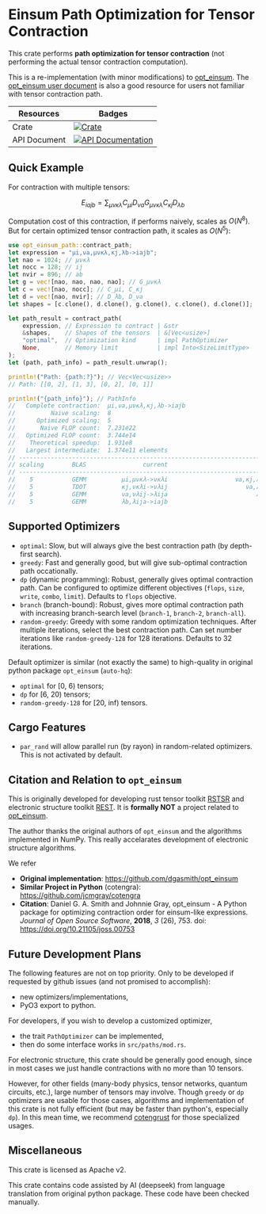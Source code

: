 # Einsum Path Optimization for Tensor Contraction

This crate performs **path optimization for tensor contraction** (not performing the actual tensor contraction computation).

This is a re-implementation (with minor modifications) to [opt_einsum](https://github.com/dgasmith/opt_einsum). The [opt_einsum user document](https://dgasmith.github.io/opt_einsum) is also a good resource for users not familiar with tensor contraction path. 

| Resources | Badges |
|--|--|
| Crate | [![Crate](https://img.shields.io/crates/v/opt-einsum-path.svg)](https://crates.io/crates/opt-einsum-path) |
| API Document | [![API Documentation](https://docs.rs/opt-einsum-path/badge.svg)](https://docs.rs/opt-einsum-path) |

## Quick Example

For contraction with multiple tensors:

$$
E_{iajb} = \sum_{\mu \nu \kappa \lambda} C_{\mu i} D_{\nu a} G_{\mu \nu \kappa \lambda} C_{\kappa j} D_{\lambda b}
$$

Computation cost of this contraction, if performs naively, scales as $O(N^8)$. But for certain optimized tensor contraction path, it scales as $O(N^5)$:

```rust
use opt_einsum_path::contract_path;
let expression = "μi,νa,μνκλ,κj,λb->iajb";
let nao = 1024; // μνκλ
let nocc = 128; // ij
let nvir = 896; // ab
let g = vec![nao, nao, nao, nao]; // G_μνκλ
let c = vec![nao, nocc]; // C_μi, C_κj
let d = vec![nao, nvir]; // D_λb, D_νa
let shapes = [c.clone(), d.clone(), g.clone(), c.clone(), d.clone()];

let path_result = contract_path(
    expression, // Expression to contract | &str
    &shapes,    // Shapes of the tensors  | &[Vec<usize>]
    "optimal",  // Optimization kind      | impl PathOptimizer
    None,       // Memory limit           | impl Into<SizeLimitType>
);
let (path, path_info) = path_result.unwrap();

println!("Path: {path:?}"); // Vec<Vec<usize>>
// Path: [[0, 2], [1, 3], [0, 2], [0, 1]]

println!("{path_info}"); // PathInfo
//   Complete contraction:  μi,νa,μνκλ,κj,λb->iajb
//          Naive scaling:  8
//      Optimized scaling:  5
//       Naive FLOP count:  7.231e22
//   Optimized FLOP count:  3.744e14
//    Theoretical speedup:  1.931e8
//   Largest intermediate:  1.374e11 elements
// --------------------------------------------------------------------------------
// scaling        BLAS                current                             remaining
// --------------------------------------------------------------------------------
//    5           GEMM          μi,μνκλ->νκλi                   νa,κj,λb,νκλi->iajb
//    5           TDOT          κj,νκλi->νλij                      νa,λb,νλij->iajb
//    5           GEMM          νa,νλij->λija                         λb,λija->iajb
//    5           GEMM          λb,λija->iajb                            iajb->iajb
```

## Supported Optimizers

- `optimal`: Slow, but will always give the best contraction path (by depth-first search).
- `greedy`: Fast and generally good, but will give sub-optimal contraction path occationally.
- `dp` (dynamic programming): Robust, generally gives optimal contraction path. Can be configured to optimize different objectives (`flops`, `size`, `write`, `combo`, `limit`). Defaults to `flops` objective.
- `branch` (branch-bound): Robust, gives more optimal contraction path with increasing branch-search level (`branch-1`, `branch-2`, `branch-all`).
- `random-greedy`: Greedy with some random optimization techniques. After multiple iterations, select the best contraction path. Can set number iterations like `random-greedy-128` for 128 iterations. Defaults to 32 iterations.

Default optimizer is similar (not exactly the same) to high-quality in original python package `opt_einsum` (`auto-hq`):
- `optimal` for [0, 6) tensors;
- `dp` for [6, 20) tensors;
- `random-greedy-128` for [20, inf) tensors.

## Cargo Features

- `par_rand` will allow parallel run (by rayon) in random-related optimizers. This is not activated by default.

## Citation and Relation to `opt_einsum`

This is originally developed for developing rust tensor toolkit [RSTSR](https://github.com/RESTGroup/rstsr) and electronic structure toolkit [REST](https://gitee.com/restgroup/rest). It is **formally NOT** a project related to [opt_einsum](https://github.com/dgasmith/opt_einsum).

The author thanks the original authors of `opt_einsum` and the algorithms implemented in NumPy. This really accelarates development of electronic structure algorithms.

We refer
- **Original implementation**: <https://github.com/dgasmith/opt_einsum>
- **Similar Project in Python** (cotengra): <https://github.com/jcmgray/cotengra>
- **Citation**: Daniel G. A. Smith and Johnnie Gray, opt_einsum - A Python package for optimizing contraction order for einsum-like expressions. *Journal of Open Source Software*, **2018**, *3* (26), 753. doi: <https://doi.org/10.21105/joss.00753>

## Future Development Plans

The following features are not on top priority. Only to be developed if requested by github issues (and not promised to accomplish):
- new optimizers/implementations,
- PyO3 export to python.

For developers, if you wish to develop a customized optimizer,
- the trait `PathOptimizer` can be implemented,
- then do some interface works in `src/paths/mod.rs`.

For electronic structure, this crate should be generally good enough, since in most cases we just handle contractions with no more than 10 tensors.

However, for other fields (many-body physics, tensor networks, quantum circuits, etc.), large number of tensors may involve. Though `greedy` or `dp` optimizers are usable for those cases, algorithms and implementation of this crate is not fully efficient (but may be faster than python's, especially `dp`). In this mean time, we recommend [cotengrust](https://github.com/jcmgray/cotengrust) for those specialized usages.

## Miscellaneous

This crate is licensed as Apache v2.

This crate contains code assisted by AI (deepseek) from language translation from original python package. These code have been checked manually.
